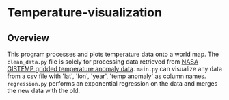 # Temperature-visualization

## Overview

This program processes and plots temperature data onto a world map. The `clean_data.py` file is solely for processing data retrieved from [NASA GISTEMP gridded temperature anomaly data](https://data.giss.nasa.gov/gistemp/). `main.py` can visualize any data from a csv file with 'lat', 'lon', 'year', 'temp anomaly' as column names. `regression.py` performs an 
exponential regression on the data and merges the new data with the old.
